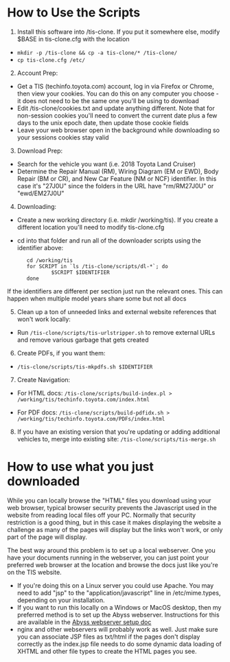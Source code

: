 # How to Use the Scripts
1. Install this software into /tis-clone.  If you put it somewhere else, modify $BASE in tis-clone.cfg with the location
* ```mkdir -p /tis-clone && cp -a tis-clone/* /tis-clone/```
* ```cp tis-clone.cfg /etc/```

2. Account Prep:
* Get a TIS (techinfo.toyota.com) account, log in via Firefox or Chrome, then view your cookies.  You can do this on any computer you choose - it does not need to be the same one you'll be using to download
* Edit /tis-clone/cookies.txt and update anything different.  Note that for non-session cookies you'll need to convert the current date plus a few days to the unix epoch date, then update those cookie fields
* Leave your web browser open in the background while downloading so your sessions cookies stay valid

3. Download Prep:
* Search for the vehicle you want (i.e. 2018 Toyota Land Cruiser)
* Determine the Repair Manual (RM), Wiring Diagram (EM or EWD), Body Repair (BM or CR), and New Car Feature (NM or NCF) identifier.  In this case it's "27J0U" since the folders in the URL have "rm/RM27J0U" or "ewd/EM27J0U"

4. Downloading:
* Create a new working directory (i.e. mkdir /working/tis).  If you create a different location you'll need to modify tis-clone.cfg
* cd into that folder and run all of the downloader scripts using the identifier above:

         cd /working/tis
         for SCRIPT in `ls /tis-clone/scripts/dl-*`; do 
                 $SCRIPT $IDENTIFIER
         done

If the identifiers are different per section just run the relevant ones.  This can happen when multiple model years share some but not all docs

5. Clean up a ton of unneeded links and external website references that won't work locally:
* Run ```/tis-clone/scripts/tis-urlstripper.sh``` to remove external URLs and remove various garbage that gets created

6. Create PDFs, if you want them:
* ```/tis-clone/scripts/tis-mkpdfs.sh $IDENTIFIER```

7. Create Navigation:
* For HTML docs: ```/tis-clone/scripts/build-index.pl > /working/tis/techinfo.toyota.com/index.html```

* For PDF docs: ```/tis-clone/scripts/build-pdfidx.sh > /working/tis/techinfo.toyota.com/PDFs/index.html```

8. If you have an existing version that you're updating or adding additional vehicles to, merge into existing site: ```/tis-clone/scripts/tis-merge.sh```

# How to use what you just downloaded
While you can locally browse the "HTML" files you download using your web browser, typical browser security prevents the Javascript used in the website from reading local files off your PC.  Normally that security restriction is a good thing, but in this case it makes displaying the website a challenge as many of the pages will display but the links won't work, or only part of the page will display.

The best way around this problem is to set up a local webserver.  One you have your documents running in the webserver, you can just point your preferred web browser at the location and browse the docs just like you're on the TIS website.  
* If you're doing this on a Linux server you could use Apache.  You may need to add "jsp" to the "application/javascript" line in /etc/mime.types, depending on your installation.
* If you want to run this locally on a Windows or MacOS desktop, then my preferred method is to set up the Abyss webserver.  Instructions for this are available in the [Abyss webserver setup doc](tis-clone/ABYSS.md)
* nginx and other webservers will probably work as well.  Just make sure you can associate JSP files as txt/html if the pages don't display correctly as the index.jsp file needs to do some dynamic data loading of XHTML and other file types to create the HTML pages you see.
